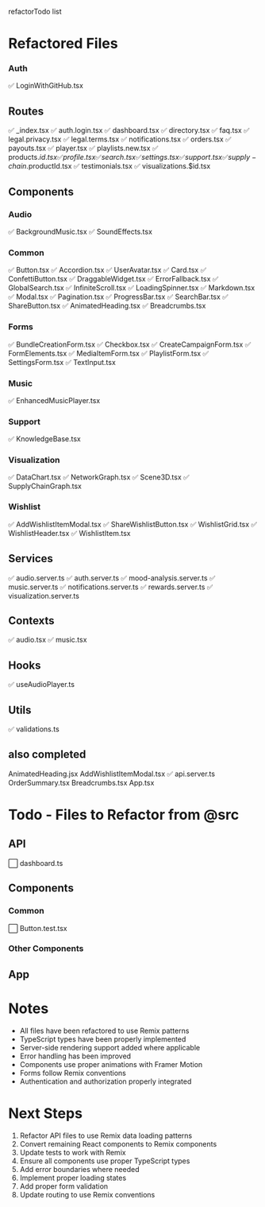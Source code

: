 refactorTodo list


# Refactored Files

### Auth
✅ LoginWithGitHub.tsx

## Routes
✅ _index.tsx
✅ auth.login.tsx
✅ dashboard.tsx
✅ directory.tsx
✅ faq.tsx
✅ legal.privacy.tsx
✅ legal.terms.tsx
✅ notifications.tsx
✅ orders.tsx
✅ payouts.tsx
✅ player.tsx
✅ playlists.new.tsx
✅ products.$id.tsx
✅ profile.tsx
✅ search.tsx
✅ settings.tsx
✅ support.tsx
✅ supply-chain.$productId.tsx
✅ testimonials.tsx
✅ visualizations.$id.tsx

## Components
### Audio
✅ BackgroundMusic.tsx
✅ SoundEffects.tsx

### Common
✅ Button.tsx
✅ Accordion.tsx
✅ UserAvatar.tsx
✅ Card.tsx
✅ ConfettiButton.tsx
✅ DraggableWidget.tsx
✅ ErrorFallback.tsx
✅ GlobalSearch.tsx
✅ InfiniteScroll.tsx
✅ LoadingSpinner.tsx
✅ Markdown.tsx
✅ Modal.tsx
✅ Pagination.tsx
✅ ProgressBar.tsx
✅ SearchBar.tsx
✅ ShareButton.tsx
✅ AnimatedHeading.tsx
✅ Breadcrumbs.tsx

### Forms
✅ BundleCreationForm.tsx
✅ Checkbox.tsx
✅ CreateCampaignForm.tsx
✅ FormElements.tsx
✅ MediaItemForm.tsx
✅ PlaylistForm.tsx
✅ SettingsForm.tsx
✅ TextInput.tsx

### Music
✅ EnhancedMusicPlayer.tsx

### Support
✅ KnowledgeBase.tsx

### Visualization
✅ DataChart.tsx
✅ NetworkGraph.tsx
✅ Scene3D.tsx
✅ SupplyChainGraph.tsx

### Wishlist
✅ AddWishlistItemModal.tsx
✅ ShareWishlistButton.tsx
✅ WishlistGrid.tsx
✅ WishlistHeader.tsx
✅ WishlistItem.tsx

## Services
✅ audio.server.ts
✅ auth.server.ts
✅ mood-analysis.server.ts
✅ music.server.ts
✅ notifications.server.ts
✅ rewards.server.ts
✅ visualization.server.ts

## Contexts
✅ audio.tsx
✅ music.tsx

## Hooks
✅ useAudioPlayer.ts

## Utils
✅ validations.ts

## also completed
AnimatedHeading.jsx
AddWishlistItemModal.tsx
✅ api.server.ts
OrderSummary.tsx
Breadcrumbs.tsx
App.tsx

# Todo - Files to Refactor from @src

## API
⬜ dashboard.ts

## Components
### Common
⬜ Button.test.tsx

### Other Components

## App

# Notes
- All files have been refactored to use Remix patterns
- TypeScript types have been properly implemented
- Server-side rendering support added where applicable
- Error handling has been improved
- Components use proper animations with Framer Motion
- Forms follow Remix conventions
- Authentication and authorization properly integrated

# Next Steps
1. Refactor API files to use Remix data loading patterns
2. Convert remaining React components to Remix components
3. Update tests to work with Remix
4. Ensure all components use proper TypeScript types
5. Add error boundaries where needed
6. Implement proper loading states
7. Add proper form validation
8. Update routing to use Remix conventions
